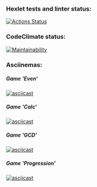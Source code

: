 ### Hexlet tests and linter status:
[![Actions Status](https://github.com/niyatanya/java-project-61/actions/workflows/hexlet-check.yml/badge.svg)](https://github.com/niyatanya/java-project-61/actions)

### CodeClimate status:
[![Maintainability](https://api.codeclimate.com/v1/badges/8592442660ce5effe775/maintainability)](https://codeclimate.com/github/niyatanya/java-project-61/maintainability)

### Asciinemas:
##### Game 'Even'
[![asciicast](https://asciinema.org/a/628773.svg)](https://asciinema.org/a/628773)

##### Game 'Calc'
[![asciicast](https://asciinema.org/a/1HbRCPvgc2xpWngCBkh98Ry6S.svg)](https://asciinema.org/a/1HbRCPvgc2xpWngCBkh98Ry6S)

##### Game 'GCD'
[![asciicast](https://asciinema.org/a/9Qmwmogiso14VfnZyWAmpGHYP.svg)](https://asciinema.org/a/9Qmwmogiso14VfnZyWAmpGHYP)

##### Game 'Progression'
[![asciicast](https://asciinema.org/a/SZIpCr2Q1LpulSybu4QjqLF9v.svg)](https://asciinema.org/a/SZIpCr2Q1LpulSybu4QjqLF9v)
